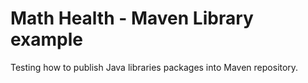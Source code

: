 # Math Health - Maven Library example

Testing how to publish Java libraries packages into Maven repository.